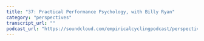 ```yaml
---
title: "37: Practical Performance Psychology, with Billy Ryan"
category: "perspectives"
transcript_url: ""
podcast_url: "https://soundcloud.com/empiricalcyclingpodcast/perspectives-37-practical-performance-psychology-with-billy-ryan"
---
```

